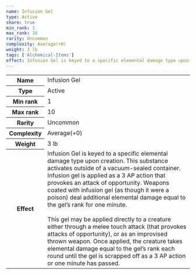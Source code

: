 ```yaml
---
name: Infusion Gel
type: Active
share: true
min_rank: 1
max_rank: 10
rarity: Uncommon
complexity: Average(+0)
weight: 3 lb
tags: ['Alchemical-Items']
effect: Infusion Gel is keyed to a specific elemental damage type upon creation. This substance activates outside of a vacuum-sealed container. Infusion gel is applied as a 3 AP action that provokes an attack of opportunity. Weapons coated with infusion gel (as though it were a poison) deal additional elemental damage equal to the gel’s rank for one minute.<br><br>This gel may be applied directly to a creature either through a melee touch attack (that provokes attacks of opportunity), or as an improvised thrown weapon. Once applied, the creature takes elemental damage equal to the gel’s rank each round until the gel is scrapped off as a 3 AP action or one minute has passed.
---
```

<p><span style="overflow-x: auto;"><table><tbody><tr><th>Name</th><td>Infusion Gel</td></tr><tr><th>Type</th><td>Active</td></tr><tr><th>Min rank</th><td>1</td></tr><tr><th>Max rank</th><td>10</td></tr><tr><th>Rarity</th><td>Uncommon</td></tr><tr><th>Complexity</th><td>Average(+0)</td></tr><tr><th>Weight</th><td>3 lb</td></tr><tr><th>Effect</th><td>Infusion Gel is keyed to a specific elemental damage type upon creation. This substance activates outside of a vacuum-sealed container. Infusion gel is applied as a 3 AP action that provokes an attack of opportunity. Weapons coated with infusion gel (as though it were a poison) deal additional elemental damage equal to the gel’s rank for one minute.<br><br>This gel may be applied directly to a creature either through a melee touch attack (that provokes attacks of opportunity), or as an improvised thrown weapon. Once applied, the creature takes elemental damage equal to the gel’s rank each round until the gel is scrapped off as a 3 AP action or one minute has passed.</td></tr></tbody></table></span></p>